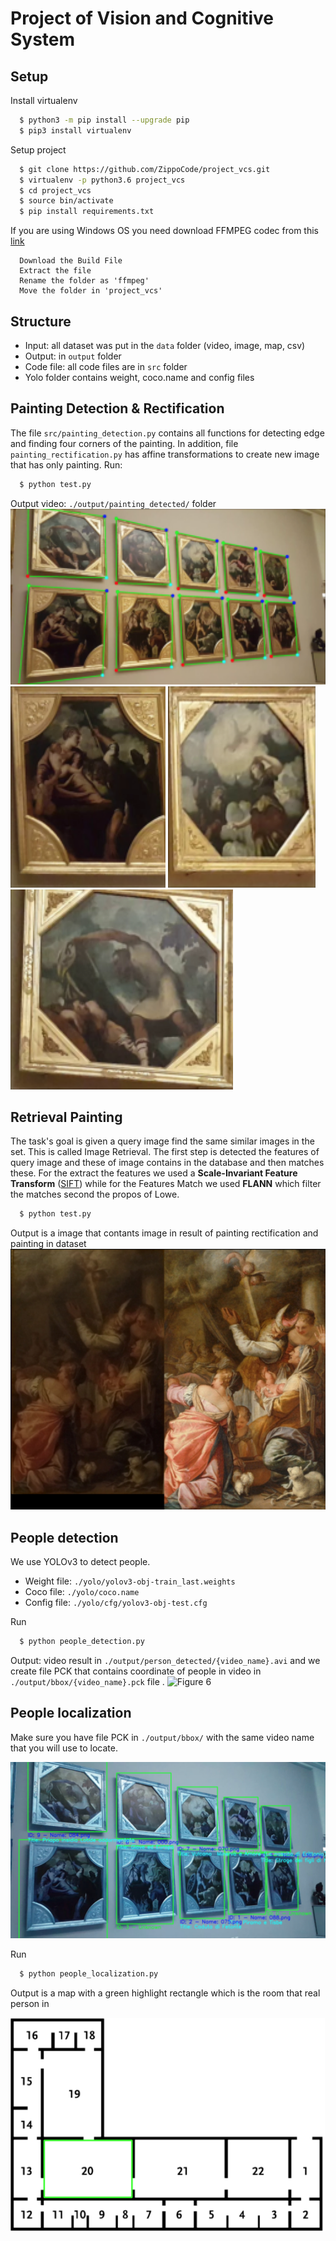 # Project of Vision and Cognitive System

## Setup
  Install virtualenv
```bash
  $ python3 -m pip install --upgrade pip
  $ pip3 install virtualenv
```

  Setup project
``` bash
  $ git clone https://github.com/ZippoCode/project_vcs.git
  $ virtualenv -p python3.6 project_vcs
  $ cd project_vcs
  $ source bin/activate
  $ pip install requirements.txt 
```

If you are using Windows OS you need download FFMPEG codec from this [link](https://ffmpeg.zeranoe.com/builds/)
``` 
  Download the Build File
  Extract the file
  Rename the folder as 'ffmpeg'
  Move the folder in 'project_vcs'
```

## Structure
* Input: all dataset was put in the `data` folder (video, image, map, csv)
* Output: in `output` folder
* Code file: all code files are in `src` folder
* Yolo folder contains weight, coco.name and config files


## Painting Detection & Rectification
  The file `src/painting_detection.py` contains all functions for detecting edge and finding four corners of the painting. In addition, file `painting_rectification.py` has affine transformations to create new image that has only painting. 
  Run: 
```bash
  $ python test.py
```
  Output video: `./output/painting_detected/` folder
![Figure 1](https://github.com/ZippoCode/project_vcs/blob/master/image_results/final-result.png)
![Figure 2](https://github.com/ZippoCode/project_vcs/blob/master/image_results/painting4.png)
![Figure 3](https://github.com/ZippoCode/project_vcs/blob/master/image_results/painting7.png)
![Figure 4](https://github.com/ZippoCode/project_vcs/blob/master/image_results/painting9.png)

## Retrieval Painting
The task's goal is given a query image find the same similar images in the set. This is called Image Retrieval. The first step is detected the features of query image and these of image contains in the database and then matches these. 
For the extract the features we used a **Scale-Invariant Feature Transform** ([SIFT](https://docs.opencv.org/master/da/df5/tutorial_py_sift_intro.html))  while for the Features Match we used **FLANN** which filter the matches second the propos of Lowe.
```bash
  $ python test.py
```
  Output is a image that contants image in result of painting rectification and painting in dataset
![Figure 5](https://github.com/ZippoCode/project_vcs/blob/master/image_results/retrieval1.png)


## People detection
We use YOLOv3 to detect people.
  * Weight file: `./yolo/yolov3-obj-train_last.weights`
  * Coco file: `./yolo/coco.name`
  * Config file: `./yolo/cfg/yolov3-obj-test.cfg`

Run
```bash
  $ python people_detection.py
```
  Output: video result in `./output/person_detected/{video_name}.avi` and we create file PCK that contains coordinate of people in video in `./output/bbox/{video_name}.pck` file .
![Figure 6](https://github.com/ZippoCode/project_vcs/blob/master/image_results/yolov3.png)

## People localization
Make sure you have file PCK in `./output/bbox/` with the same video name that you will use to locate.

![Figure 7](https://github.com/ZippoCode/project_vcs/blob/master/image_results/painting_location.png)

Run
```bash
  $ python people_localization.py 
```
Output is a map with a green highlight rectangle which is the room that real person in

![Figure 8](https://github.com/ZippoCode/project_vcs/blob/master/image_results/map.png)